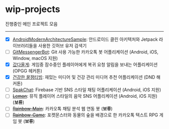 # wip-projects
진행중인 메인 프로젝트 모음

-----
- [x] [AndroidModernArchitectureSample](https://github.com/jisungbin/AndroidModernArchitectureSample): 안드로이드 클린 아키텍처와 Jetpack 라이브러리들을 사용한 깃허브 유저 검색기
- [ ] [GitMessengerBot](https://github.com/GitMessengerBot): Git 사용 가능한 카카오톡 봇 어플리케이션 (Android, iOS, Window, macOS 지원)
- [x] [갔다올게](https://github.com/OPGG-HACKTHON/mobile-b-android): 게임중 잠수중인 플레이어에게 복귀 요청 알림을 보내는 어플리케이션 (OPGG 헤커톤)
- [x] [건강한 꿀잼티빙](https://github.com/DND-hackathon/HealthyHoneyTving-Android): 재밌는 미디어 및 건강 관리 미디어 추천 어플리케이션 (DND 해커톤)
- [ ] [SpakChat](https://github.com/jisungbin/SpakChat): Firebase 기반 SNS 스타일 채팅 어플리케이션 (Android, iOS 지원)
- [ ] [~~Lemon~~](https://github.com/lemon-music): 뮤직 플레이어 스타일의 음악 SNS 어플리케이션 (Android, iOS 지원) (**보류**)
- [ ] [~~Rainbow-Main~~](https://github.com/rainbow-chatbot): 카카오톡 채팅 분석 웹 연동 봇 (**보류**)
- [ ] [~~Rainbow-Game~~](https://github.com/rainbow-chatbot/rainbow-game): 포켓몬스터와 동물의 숲을 배경으로 한 카카오톡 텍스트 RPG 게임 봇 (**보류**)

